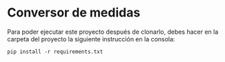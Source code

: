 # Conversor de medidas

Para poder ejecutar este proyecto después de clonarlo, debes hacer en la carpeta del proyecto la siguiente instrucción en la consola:

```
pip install -r requirements.txt
```
